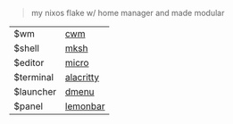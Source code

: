 >  my nixos flake w/ home manager and made modular

|||
|-|-|
|$wm|[cwm](https://github.com/2-n/home/blob/main/cfg/cwmrc)|
|$shell|[mksh](https://github.com/2-n/home/blob/main/cfg/mkshrc)|
|$editor|[micro](https://github.com/2-n/home/blob/main/modules/pkg/cli/micro.nix)|
|$terminal|[alacritty](https://github.com/2-n/home/blob/main/modules/pkg/app/alacritty.nix)|
|$launcher|[dmenu](https://github.com/2-n/home/blob/main/bin/drun)|
|$panel|[lemonbar](https://github.com/2-n/home/blob/main/bin/bar)|
